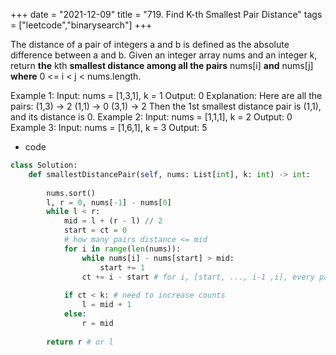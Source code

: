 +++ 
date = "2021-12-09"
title = "719. Find K-th Smallest Pair Distance"
tags = ["leetcode","binarysearch"]
+++


The distance of a pair of integers a and b is defined as the absolute difference between a and b.
Given an integer array nums and an integer k, return __the__ kth __smallest distance among all the pairs__ nums[i] __and__ nums[j] __where__ 0 <= i < j < nums.length.
 
Example 1:
Input: nums = [1,3,1], k = 1 Output: 0 Explanation: Here are all the pairs: (1,3) -> 2 (1,1) -> 0 (3,1) -> 2 Then the 1st smallest distance pair is (1,1), and its distance is 0. 
Example 2:
Input: nums = [1,1,1], k = 2 Output: 0 
Example 3:
Input: nums = [1,6,1], k = 3 Output: 5

- code
```py
class Solution:
    def smallestDistancePair(self, nums: List[int], k: int) -> int:
        
        nums.sort()
        l, r = 0, nums[-1] - nums[0]
        while l < r:
            mid = l + (r - l) // 2
            start = ct = 0
            # how many pairs distance <= mid
            for i in range(len(nums)):
                while nums[i] - nums[start] > mid:
                    start += 1
                ct += i - start # for i, [start, ..., i-1 ,i], every pair dis (start, i).. (i-1, i) <= mid
                
            if ct < k: # need to increase counts
                l = mid + 1
            else:
                r = mid
                    
        return r # or l
```
